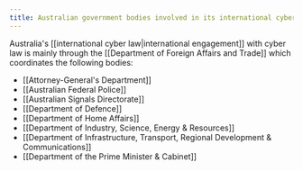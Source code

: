 ```yaml
---
title: Australian government bodies involved in its international cyber law engagement
---
```

Australia's [[international cyber law|international engagement]] with cyber law is mainly through the [[Department of Foreign Affairs and Trade]] which coordinates the following bodies:
- [[Attorney-General's Department]]
- [[Australian Federal Police]]
- [[Australian Signals Directorate]]
- [[Department of Defence]]
- [[Department of Home Affairs]]
- [[Department of Industry, Science, Energy & Resources]]
- [[Department of Infrastructure, Transport, Regional Development & Communications]]
- [[Department of the Prime Minister & Cabinet]]